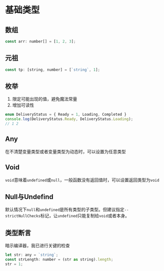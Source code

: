 # 基础类型

## 数组
```js
const arr: number[] = [1, 2, 3];
```

## 元祖
```js
const tp: [string, number] = [`string`, 1];
```

## 枚举
1. 限定可能出现的值，避免魔法常量
2. 增加可读性
```js
enum DeliveryStatus = { Ready = 1, Loading, Completed }
console.log(DeliveryStatus.Ready, DeliveryStatus.Loading);
// 1 2
```

## Any
在不清楚变量类型或者变量类型为动态时，可以设置为任意类型

## Void
`void`意味着`undefined`或`null`，一般函数没有返回值时，可以设置返回类型为`void`

## Null与Undefind
默认情况下`null`和`undefined`是所有类型的子类型。但建议指定`--strictNullChecks`标记，让`undefined`只能复制给`void`或者本身。

## 类型断言
暗示编译器，我已进行关键的检查
```js
let str: any = `string`;
const strLength: number = (str as string).length;
str = 1;
```
